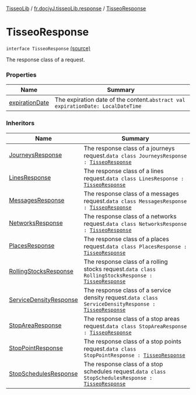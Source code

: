 [TisseoLib](../../index.md) / [fr.docjyJ.tisseoLib.response](../index.md) / [TisseoResponse](./index.md)

# TisseoResponse

`interface TisseoResponse` [(source)](https://github.com/docjyJ/TisseoLib/tree/master/src/main/kotlin/fr/docjyJ/tisseoLib/response/TisseoResponse.kt#L11)

The response class of a request.

### Properties

| Name | Summary |
|---|---|
| [expirationDate](expiration-date.md) | The expiration date of the content.`abstract val expirationDate: LocalDateTime` |

### Inheritors

| Name | Summary |
|---|---|
| [JourneysResponse](../-journeys-response/index.md) | The response class of a journeys request.`data class JourneysResponse : `[`TisseoResponse`](./index.md) |
| [LinesResponse](../-lines-response/index.md) | The response class of a lines request.`data class LinesResponse : `[`TisseoResponse`](./index.md) |
| [MessagesResponse](../-messages-response/index.md) | The response class of a messages request.`data class MessagesResponse : `[`TisseoResponse`](./index.md) |
| [NetworksResponse](../-networks-response/index.md) | The response class of a networks request.`data class NetworksResponse : `[`TisseoResponse`](./index.md) |
| [PlacesResponse](../-places-response/index.md) | The response class of a places request.`data class PlacesResponse : `[`TisseoResponse`](./index.md) |
| [RollingStocksResponse](../-rolling-stocks-response/index.md) | The response class of a rolling stocks request.`data class RollingStocksResponse : `[`TisseoResponse`](./index.md) |
| [ServiceDensityResponse](../-service-density-response/index.md) | The response class of a service density request.`data class ServiceDensityResponse : `[`TisseoResponse`](./index.md) |
| [StopAreaResponse](../-stop-area-response/index.md) | The response class of a stop areas request.`data class StopAreaResponse : `[`TisseoResponse`](./index.md) |
| [StopPointResponse](../-stop-point-response/index.md) | The response class of a stop points request.`data class StopPointResponse : `[`TisseoResponse`](./index.md) |
| [StopSchedulesResponse](../-stop-schedules-response/index.md) | The response class of a stop schedules request.`data class StopSchedulesResponse : `[`TisseoResponse`](./index.md) |
